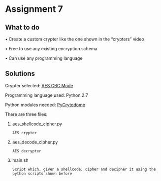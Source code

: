 # Assignment 7

## What to do

• Create a custom crypter like the one shown in the “crypters” video 

• Free to use any existing encryption schema 

• Can use any programming language

## Solutions

Crypter selected: [AES CBC Mode](https://en.wikipedia.org/wiki/Advanced_Encryption_Standard)

Programming language used: Python 2.7

Python modules needed: [PyCrytodome](https://pycryptodome.readthedocs.io/en/latest/index.html)

There are three files:

1) aes_shellcode_cipher.py 
       
       AES crypter

2) aes_decode_cipher.py
       
       AES decrypter

3) main.sh

       Script which, given a shellcode, cipher and decipher it using the python scripts shown before
